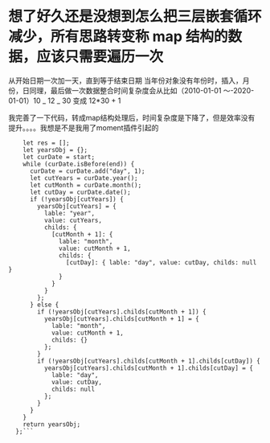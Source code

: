 # 想了好久还是没想到怎么把三层嵌套循环减少，所有思路转变称 map 结构的数据，应该只需要遍历一次

从开始日期一次加一天，直到等于结束日期
当年份对象没有年份时，插入，月份，日同理，最后做一次数据整合时间复杂度会从比如（2010-01-01 ～-2020-01-01）10 _ 12 _ 30 变成 12\*30 + 1

我完善了一下代码，转成map结构处理后，时间复杂度是下降了，但是效率没有提升。。。。我想是不是我用了moment插件引起的

````this.getDateObj2 = function(start, end) {
    let res = [];
    let yearsObj = {};
    let curDate = start;
    while (curDate.isBefore(end)) {
      curDate = curDate.add("day", 1);
      let cutYears = curDate.year();
      let cutMonth = curDate.month();
      let cutDay = curDate.date();
      if (!yearsObj[cutYears]) {
        yearsObj[cutYears] = {
          lable: "year",
          value: cutYears,
          childs: {
            [cutMonth + 1]: {
              lable: "month",
              value: cutMonth + 1,
              childs: {
                [cutDay]: { lable: "day", value: cutDay, childs: null }
              }
            }
          }
        };
      } else {
        if (!yearsObj[cutYears].childs[cutMonth + 1]) {
          yearsObj[cutYears].childs[cutMonth + 1] = {
            lable: "month",
            value: cutMonth + 1,
            childs: {}
          };
        }
        if (!yearsObj[cutYears].childs[cutMonth + 1].childs[cutDay]) {
          yearsObj[cutYears].childs[cutMonth + 1].childs[cutDay] = {
            lable: "day",
            value: cutDay,
            childs: null
          };
        }
      }
    }
    return yearsObj;
  };```
````
